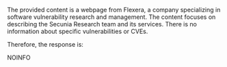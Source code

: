 The provided content is a webpage from Flexera, a company specializing in software vulnerability research and management. The content focuses on describing the Secunia Research team and its services. There is no information about specific vulnerabilities or CVEs.

Therefore, the response is:

NOINFO